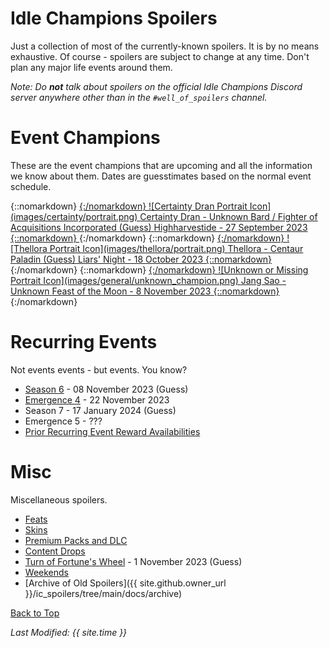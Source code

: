 # Idle Champions Spoilers

Just a collection of most of the currently-known spoilers. It is by no means exhaustive. Of course - spoilers are subject to change at any time. Don't plan any major life events around them.

*Note: Do **not** talk about spoilers on the official Idle Champions Discord server anywhere other than in the `#well_of_spoilers` channel.*

# Event Champions

These are the event champions that are upcoming and all the information we know about them. Dates are guesstimates based on the normal event schedule.

<span class="indexChampionTableColumn">
{::nomarkdown}
<a href="certainty.html">
{:/nomarkdown}
    <span class="indexChampionTableRow">
        <span class="indexChampionTableIcon">
            ![Certainty Dran Portrait Icon](images/certainty/portrait.png)
        </span>
        <span class="indexChampionTableInfo">
            <span class="indexChampionTableChampion">
                Certainty Dran&nbsp;<span class="indexChampionTableNoLink">- Unknown Bard / Fighter of Acquisitions Incorporated (Guess)</span>
            </span>
            <span class="indexChampionTableEvent">
                <span class="indexChampionTableNoLink">Highharvestide - 27 September 2023</span>
            </span>
        </span>
    </span>
{::nomarkdown}
</a>
{:/nomarkdown}
{::nomarkdown}
<a href="thellora.html">
{:/nomarkdown}
    <span class="indexChampionTableRow">
        <span class="indexChampionTableIcon">
            ![Thellora Portrait Icon](images/thellora/portrait.png)
        </span>
        <span class="indexChampionTableInfo">
            <span class="indexChampionTableChampion">
                Thellora&nbsp;<span class="indexChampionTableNoLink">- Centaur Paladin (Guess)</span>
            </span>
            <span class="indexChampionTableEvent">
                <span class="indexChampionTableNoLink">Liars' Night - 18 October 2023</span>
            </span>
        </span>
    </span>
{::nomarkdown}
</a>
{:/nomarkdown}
{::nomarkdown}
<a href="jangsao.html">
{:/nomarkdown}
    <span class="indexChampionTableRow">
        <span class="indexChampionTableIcon">
            ![Unknown or Missing Portrait Icon](images/general/unknown_champion.png)
        </span>
        <span class="indexChampionTableInfo">
            <span class="indexChampionTableChampion">
                Jang Sao&nbsp;<span class="indexChampionTableNoLink">- Unknown</span>
            </span>
            <span class="indexChampionTableEvent">
                <span class="indexChampionTableNoLink">Feast of the Moon - 8 November 2023</span>
            </span>
        </span>
    </span>
{::nomarkdown}
</a>
{:/nomarkdown}
</span>

# Recurring Events

Not events events - but events. You know?

* [Season 6](season_6.md) - 08 November 2023 (Guess)
* [Emergence 4](emergence_4.md) - 22 November 2023
* Season 7 - 17 January 2024 (Guess)
* Emergence 5 - ???
* [Prior Recurring Event Reward Availabilities](postrecurringevent.html)

# Misc

Miscellaneous spoilers.

* [Feats](feats.md)
* [Skins](skins.md)
* [Premium Packs and DLC](premium.md)
* [Content Drops](contentdrops.md)
* [Turn of Fortune's Wheel](campaign_fortuneswheel.md) - 1 November 2023 (Guess)
* [Weekends](weekends.md)
* [Archive of Old Spoilers]({{ site.github.owner_url }}/ic_spoilers/tree/main/docs/archive)

[Back to Top](#top)

*Last Modified: {{ site.time }}*